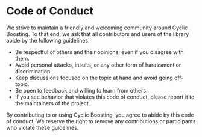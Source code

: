 # Code of Conduct

We strive to maintain a friendly and welcoming community around Cyclic Boosting. To that end, we ask that all contributors and users of the library abide by the following guidelines:

- Be respectful of others and their opinions, even if you disagree with them.
- Avoid personal attacks, insults, or any other form of harassment or discrimination.
- Keep discussions focused on the topic at hand and avoid going off-topic.
- Be open to feedback and willing to learn from others.
- If you see behavior that violates this code of conduct, please report it to the maintainers of the project.

By contributing to or using Cyclic Boosting, you agree to abide by this code of conduct. We reserve the right to remove any contributions or participants who violate these guidelines.
